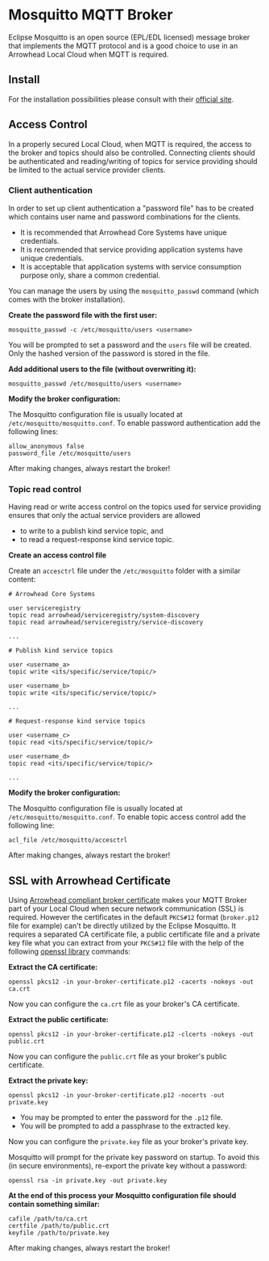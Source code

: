 # Mosquitto MQTT Broker

Eclipse Mosquitto is an open source (EPL/EDL licensed) message broker that implements the MQTT protocol and is a good choice to use in an Arrowhead Local Cloud when MQTT is required.

## Install

For the installation possibilities please consult with their [official site](https://mosquitto.org/download/).

## Access Control

In a properly secured Local Cloud, when MQTT is required, the access to the broker and topics should also be controlled. Connecting clients should be authenticated and reading/writing of topics for service providing should be limited to the actual service provider clients.

### Client authentication

In order to set up client authentication a "password file" has to be created which contains user name and password combinations for the clients. 

- It is recommended that Arrowhead Core Systems have unique credentials.
- It is recommended that service providing application systems have unique credentials.
- It is acceptable that application systems with service consumption purpose only, share a common credential.

You can manage the users by using the `mosquitto_passwd` command (which comes with the broker installation).

**Create the password file with the first user:**

```
mosquitto_passwd -c /etc/mosquitto/users <username>
```

You will be prompted to set a password and the `users` file will be created. Only the hashed version of the password is stored in the file.

**Add additional users to the file (without overwriting it):**

```
mosquitto_passwd /etc/mosquitto/users <username>
```

**Modify the broker configuration:**

The Mosquitto configuration file is usually located at `/etc/mosquitto/mosquitto.conf`. To enable password authentication add the following lines:

```
allow_anonymous false
password_file /etc/mosquitto/users
```

After making changes, always restart the broker!

### Topic read control

Having read or write access control on the topics used for service providing ensures that only the actual service providers are allowed

- to write to a publish kind service topic, and
- to read a request-response kind service topic.

**Create an access control file**

Create an `accesctrl` file under the `/etc/mosquitto` folder with a similar content:

```
# Arrowhead Core Systems

user serviceregistry
topic read arrowhead/serviceregistry/system-discovery
topic read arrowhead/serviceregistry/service-discovery

...

# Publish kind service topics

user <username_a>
topic write <its/specific/service/topic/>

user <username_b>
topic write <its/specific/service/topic/>

...

# Request-response kind service topics

user <username_c>
topic read <its/specific/service/topic/>

user <username_d>
topic read <its/specific/service/topic/>

...

```

**Modify the broker configuration:**

The Mosquitto configuration file is usually located at `/etc/mosquitto/mosquitto.conf`. To enable topic access control add the following line:

```
acl_file /etc/mosquitto/accesctrl
```

After making changes, always restart the broker!

## SSL with Arrowhead Certificate

Using [Arrowhead compliant broker certificate](../certificate-profiles.md#broker-profile) makes your MQTT Broker part of your Local Cloud when secure network communication (SSL) is required. However the certificates in the default `PKCS#12` format (`broker.p12` file for example) can't be directly utilized by the Eclipse Mosquitto. It requires a separated CA certificate file, a public certificate file and a private key file what you can extract from your `PKCS#12` file with the help of the following [openssl library](https://openssl-library.org/) commands:

**Extract the CA certificate:**

```
openssl pkcs12 -in your-broker-certificate.p12 -cacerts -nokeys -out ca.crt
```

Now you can configure the `ca.crt` file as your broker's CA certificate.

**Extract the public certificate:**

```
openssl pkcs12 -in your-broker-certificate.p12 -clcerts -nokeys -out public.crt
```

Now you can configure the `public.crt` file as your broker's public certificate.

**Extract the private key:**

```
openssl pkcs12 -in your-broker-certificate.p12 -nocerts -out private.key
```
- You may be prompted to enter the password for the `.p12` file.
- You will be prompted to add a passphrase to the extracted key.

Now you can configure the `private.key` file as your broker's private key.

Mosquitto will prompt for the private key password on startup. To avoid this (in secure environments), re-export the private key without a password:

```
openssl rsa -in private.key -out private.key
```

**At the end of this process your Mosquitto configuration file should contain something similar:**

```
cafile /path/to/ca.crt
certfile /path/to/public.crt
keyfile /path/to/private.key
```

After making changes, always restart the broker!